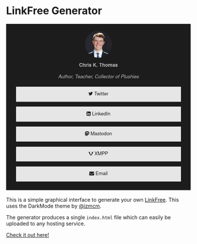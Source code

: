 # LinkFree Generator

![Screenshot](./screenshot.png)

This is a simple graphical interface to generate your own [LinkFree](https://github.com/MichaelBarney/LinkFree). This uses the DarkMode theme by [@izmcm](https://github.com/izmcm).

The generator produces a single `index.html` file which can easily be uploaded to any hosting service.

[Check it out here!](https://ckt.im/linkfree/)
